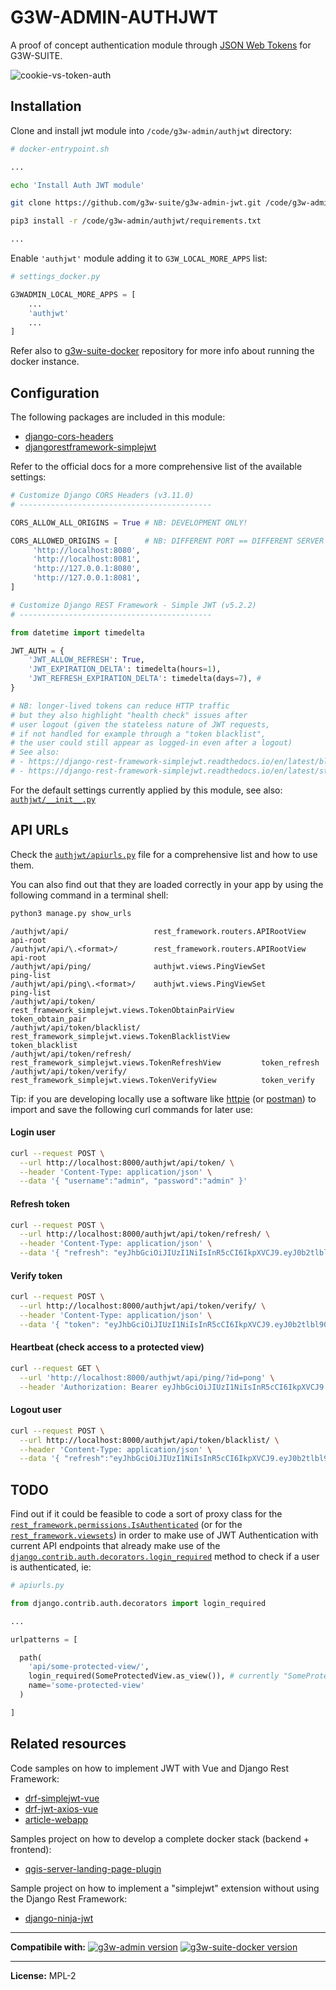 # G3W-ADMIN-AUTHJWT

A proof of concept authentication module through [JSON Web Tokens](https://jwt.io/) for G3W-SUITE.

![cookie-vs-token-auth](https://user-images.githubusercontent.com/9614886/208136975-baf1b19e-9913-44bd-94dd-f5e455b18ea5.png)

## Installation

Clone and install jwt module into `/code/g3w-admin/authjwt` directory:

```sh
# docker-entrypoint.sh

...

echo 'Install Auth JWT module'

git clone https://github.com/g3w-suite/g3w-admin-jwt.git /code/g3w-admin/authjwt

pip3 install -r /code/g3w-admin/authjwt/requirements.txt

...
```

Enable `'authjwt'` module adding it to `G3W_LOCAL_MORE_APPS` list:

```py
# settings_docker.py

G3WADMIN_LOCAL_MORE_APPS = [
    ...
    'authjwt'
    ...
]
```


Refer also to [g3w-suite-docker](https://github.com/g3w-suite/g3w-suite-docker) repository for more info about running the docker instance.

## Configuration

The following packages are included in this module:

- [django-cors-headers](https://github.com/adamchainz/django-cors-headers#configuration)
- [djangorestframework-simplejwt](https://django-rest-framework-simplejwt.readthedocs.io/en/latest/)

Refer to the official docs for a more comprehensive list of the available settings:

```py
# Customize Django CORS Headers (v3.11.0)
# -------------------------------------------

CORS_ALLOW_ALL_ORIGINS = True # NB: DEVELOPMENT ONLY!

CORS_ALLOWED_ORIGINS = [      # NB: DIFFERENT PORT == DIFFERENT SERVER
     'http://localhost:8080',
     'http://localhost:8081',
     'http://127.0.0.1:8080',
     'http://127.0.0.1:8081',
]
```

```py
# Customize Django REST Framework - Simple JWT (v5.2.2)
# -------------------------------------------

from datetime import timedelta

JWT_AUTH = {
    'JWT_ALLOW_REFRESH': True,
    'JWT_EXPIRATION_DELTA': timedelta(hours=1),        
    'JWT_REFRESH_EXPIRATION_DELTA': timedelta(days=7), # 
}

# NB: longer-lived tokens can reduce HTTP traffic
# but they also highlight "health check" issues after
# user logout (given the stateless nature of JWT requests,
# if not handled for example through a "token blacklist",
# the user could still appear as logged-in even after a logout)
# See also:
# - https://django-rest-framework-simplejwt.readthedocs.io/en/latest/blacklist_app.html
# - https://django-rest-framework-simplejwt.readthedocs.io/en/latest/stateless_user_authentication.html
```

For the default settings currently applied by this module, see also: [`authjwt/__init__.py`](__init__.py) 

## API URLs

Check the [`authjwt/apiurls.py`](apiurls.py) file for a comprehensive list and how to use them.

You can also find out that they are loaded correctly in your app by using the following command in a terminal shell:

```sh
python3 manage.py show_urls
```

```log
/authjwt/api/                   rest_framework.routers.APIRootView                      api-root
/authjwt/api/\.<format>/        rest_framework.routers.APIRootView                      api-root
/authjwt/api/ping/              authjwt.views.PingViewSet                               ping-list
/authjwt/api/ping\.<format>/    authjwt.views.PingViewSet                               ping-list
/authjwt/api/token/             rest_framework_simplejwt.views.TokenObtainPairView      token_obtain_pair
/authjwt/api/token/blacklist/   rest_framework_simplejwt.views.TokenBlacklistView       token_blacklist
/authjwt/api/token/refresh/     rest_framework_simplejwt.views.TokenRefreshView         token_refresh
/authjwt/api/token/verify/      rest_framework_simplejwt.views.TokenVerifyView          token_verify
```

Tip: if you are developing locally use a software like [httpie](https://httpie.io/) (or [postman](https://www.postman.com/)) to import and save the following curl commands for later use:

#### Login user

```sh
curl --request POST \
  --url http://localhost:8000/authjwt/api/token/ \
  --header 'Content-Type: application/json' \
  --data '{ "username":"admin", "password":"admin" }'
```

#### Refresh token

```sh
curl --request POST \
  --url http://localhost:8000/authjwt/api/token/refresh/ \
  --header 'Content-Type: application/json' \
  --data '{ "refresh": "eyJhbGciOiJIUzI1NiIsInR5cCI6IkpXVCJ9.eyJ0b2tlbl90eXBlIjoicmVmcmVzaCIsImV4cCI6MTY3MTI2NTIyNiwiaWF0IjoxNjcxMTc4ODI2LCJqdGkiOiI3OGFiODU2MjcyZWM0YjAxOWI1Y2M4NTA1ZmNiMTIwOSIsInVzZXJfaWQiOjJ9.AAKmj8I3IN936PrOcxqGmsImWVkFk2AtsFJSE_o4dlY" }'
```

#### Verify token

```sh
curl --request POST \
  --url http://localhost:8000/authjwt/api/token/verify/ \
  --header 'Content-Type: application/json' \
  --data '{ "token": "eyJhbGciOiJIUzI1NiIsInR5cCI6IkpXVCJ9.eyJ0b2tlbl90eXBlIjoicmVmcmVzaCIsImV4cCI6MTY3MTI3NTg4NSwiaWF0IjoxNjcxMTg5NDg1LCJqdGkiOiIxMTk2NWNiNGFkYjE0ZmEzOTUxYzBhOTkxNDlhZWMwNyIsInVzZXJfaWQiOjJ9.YA4MesWfQcbYip6EhRxZoQAFxoZeBdlJdCrEme8sTc0" }'
```

#### Heartbeat (check access to a protected view)

```sh
curl --request GET \
  --url 'http://localhost:8000/authjwt/api/ping/?id=pong' \
  --header 'Authorization: Bearer eyJhbGciOiJIUzI1NiIsInR5cCI6IkpXVCJ9.eyJ0b2tlbl90eXBlIjoiYWNjZXNzIiwiZXhwIjoxNjcxMTgyNDIxLCJpYXQiOjE2NzExODIxMjEsImp0aSI6IjI5YjQyN2ZlYjRkMjQ3YmM4NDAzODcyY2VhOTM2NWI5IiwidXNlcl9pZCI6Mn0.P6E7r9BCEFMzkTohJR4EMW1m8wm4DGZ03232mJO6vQI'
```

#### Logout user

```sh
curl --request POST \
  --url http://localhost:8000/authjwt/api/token/blacklist/ \
  --header 'Content-Type: application/json' \
  --data '{ "refresh":"eyJhbGciOiJIUzI1NiIsInR5cCI6IkpXVCJ9.eyJ0b2tlbl90eXBlIjoicmVmcmVzaCIsImV4cCI6MTY3MTI3NTg4NSwiaWF0IjoxNjcxMTg5NDg1LCJqdGkiOiIxMTk2NWNiNGFkYjE0ZmEzOTUxYzBhOTkxNDlhZWMwNyIsInVzZXJfaWQiOjJ9.YA4MesWfQcbYip6EhRxZoQAFxoZeBdlJdCrEme8sTc0" }'
```

## TODO

Find out if it could be feasible to code a sort of proxy class for the [`rest_framework.permissions.IsAuthenticated`](https://www.django-rest-framework.org/api-guide/permissions/#isauthenticated) (or for the [`rest_framework.viewsets`](https://www.django-rest-framework.org/api-guide/viewsets/)) in order to make use of JWT Authentication with current API endpoints that already make use of the [`django.contrib.auth.decorators.login_required`](https://docs.djangoproject.com/en/2.2/topics/auth/default/#django.contrib.auth.decorators.login_required) method to check if a user is authenticated, ie:

```py
# apiurls.py

from django.contrib.auth.decorators import login_required

...

urlpatterns = [

  path(
    'api/some-protected-view/',
    login_required(SomeProtectedView.as_view()), # currently "SomeProtectedView" doesn't support JWT Auth
    name='some-protected-view'
  )

]
```

## Related resources

Code samples on how to implement JWT with Vue and Django Rest Framework:

- [drf-simplejwt-vue](https://github.com/SimpleJWT/drf-SimpleJWT-Vue)
- [drf-jwt-axios-vue](https://daniel.feldroy.com/posts/drf-jwt-axios-vue)
- [article-webapp](https://github.com/smnenko/article-webapp)

Samples project on how to develop a complete docker stack (backend + frontend):
- [qgis-server-landing-page-plugin](https://github.com/elpaso/qgis-server-landing-page-plugin)

Sample project on how to implement a "simplejwt" extension without using the Django Rest Framework:
- [django-ninja-jwt](https://github.com/eadwinCode/django-ninja-jwt)


---

**Compatibile with:**
[![g3w-admin version](https://img.shields.io/badge/g3w--admin-3.5-1EB300.svg?style=flat)](https://github.com/g3w-suite/g3w-admin/tree/v.3.5.x)
[![g3w-suite-docker version](https://img.shields.io/badge/g3w--suite--docker-3.5-1EB300.svg?style=flat)](https://github.com/g3w-suite/g3w-suite-docker/tree/v3.5.x)

---

**License:** MPL-2
